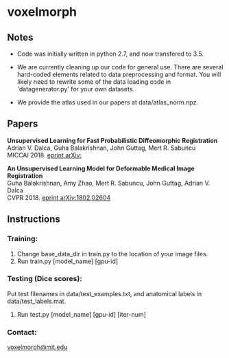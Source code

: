 # voxelmorph


## Notes
- Code was initially written in python 2.7, and now transfered to 3.5. 

- We are currently cleaning up our code for general use. There are several hard-coded elements related
to data preprocessing and format. You will likely need to rewrite some of the data loading code in 
'datagenerator.py' for your own datasets.

- We provide the atlas used in our papers at data/atlas_norm.npz.

## Papers
**Unsupervised Learning for Fast Probabilistic Diffeomorphic Registration**  
Adrian V. Dalca, Guha Balakrishnan, John Guttag, Mert R. Sabuncu  
MICCAI 2018. [eprint arXiv:](?)


**An Unsupervised Learning Model for Deformable Medical Image Registration**  
Guha Balakrishnan, Amy Zhao, Mert R. Sabuncu, John Guttag, Adrian V. Dalca   
CVPR 2018. [eprint arXiv:1802.02604](https://arxiv.org/abs/1802.02604)

## Instructions

### Training:

1. Change base_data_dir in train.py to the location of your image files.
2. Run train.py [model_name] [gpu-id] 

### Testing (Dice scores):
Put test filenames in data/test_examples.txt, and anatomical labels in data/test_labels.mat.
1. Run test.py [model_name] [gpu-id] [iter-num]

### Contact:
voxelmorph@mit.edu
